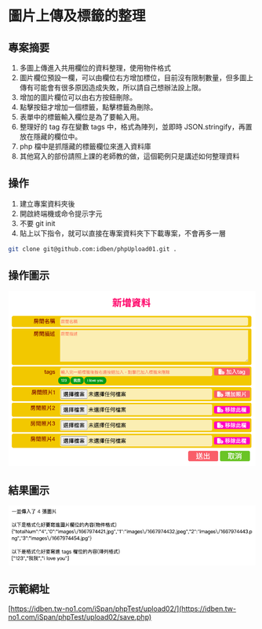 # 圖片上傳及標籤的整理

## 專案摘要

1. 多圖上傳進入共用欄位的資料整理，使用物件格式
2. 圖片欄位預設一欄，可以由欄位右方增加標位，目前沒有限制數量，但多圖上傳有可能會有很多原因造成失敗，所以請自己想辦法設上限。
3. 增加的圖片欄位可以由右方按鈕刪除。
4. 點擊按鈕才增加一個標籤，點擊標籤為刪除。
5. 表單中的標籤輸入欄位是為了要輸入用。
6. 整理好的 tag 存在變數 tags 中，格式為陣列，並即時 JSON.stringify，再置放在隱藏的欄位中。
7. php 檔中是抓隱藏的標籤欄位來進入資料庫
8. 其他寫入的部份請照上課的老師教的做，這個範例只是講述如何整理資料

## 操作
1. 建立專案資料夾後
2. 開啟終端機或命令提示字元
3. 不要 git init
4. 貼上以下指令，就可以直接在專案資料夾下下載專案，不會再多一層 
```bash
git clone git@github.com:idben/phpUpload01.git .
```

## 操作圖示
![操作圖示](https://github.com/idben/phpUpload02/blob/main/images/info1.png)
## 結果圖示
![結果圖示](https://github.com/idben/phpUpload02/blob/main/images/info2.png)

## 示範網址
[https://idben.tw-no1.com/iSpan/phpTest/upload02/](https://idben.tw-no1.com/iSpan/phpTest/upload02/save.php)